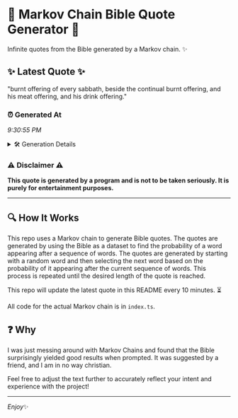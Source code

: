 # 📖 Markov Chain Bible Quote Generator 📖

Infinite quotes from the Bible generated by a Markov chain. ✨

## ✨ Latest Quote ✨
"burnt offering of every sabbath, beside the continual burnt offering, and his meat offering, and his drink offering."

### ⏰ Generated At
*9:30:55 PM*

<details>
    <summary>🛠️ Generation Details</summary>
    <p>
        <strong>🌱 Seed:</strong> burnt<br>
        <strong>🔄 Iterations:</strong> 17<br>
        <strong>📜 Context History:</strong><br>[ burnt ]: offering<br>[ burnt, offering ]: of<br>[ burnt, offering, of ]: every<br>[ burnt, offering, of, every ]: sabbath,<br>[ burnt, offering, of, every, sabbath, ]: beside<br>[ burnt, offering, of, every, sabbath,, beside ]: the<br>[ offering, of, every, sabbath,, beside, the ]: continual<br>[ of, every, sabbath,, beside, the, continual ]: burnt<br>[ every, sabbath,, beside, the, continual, burnt ]: offering,<br>[ sabbath,, beside, the, continual, burnt, offering, ]: and<br>[ beside, the, continual, burnt, offering,, and ]: his<br>[ the, continual, burnt, offering,, and, his ]: meat<br>[ continual, burnt, offering,, and, his, meat ]: offering,<br>[ burnt, offering,, and, his, meat, offering, ]: and<br>[ offering,, and, his, meat, offering,, and ]: his<br>[ and, his, meat, offering,, and, his ]: drink<br>[ his, meat, offering,, and, his, drink ]: offering.<br>
    </p>
</details>

### ⚠️ Disclaimer ⚠️
**This quote is generated by a program and is not to be taken seriously. It is purely for entertainment purposes.**

---

## 🔍 How It Works

This repo uses a Markov chain to generate Bible quotes. The quotes are generated by using the Bible as a dataset to find the probability of a word appearing after a sequence of words. The quotes are generated by starting with a random word and then selecting the next word based on the probability of it appearing after the current sequence of words. This process is repeated until the desired length of the quote is reached.

This repo will update the latest quote in this README every 10 minutes. ⏳

All code for the actual Markov chain is in `index.ts`.

## ❓ Why

I was just messing around with Markov Chains and found that the Bible surprisingly yielded good results when prompted. 
It was suggested by a friend, and I am in no way christian.

Feel free to adjust the text further to accurately reflect your intent and experience with the project!

---

*Enjoy*✨
